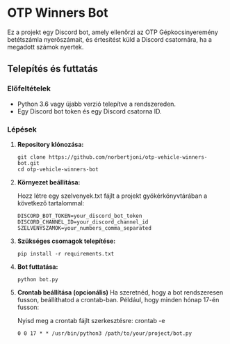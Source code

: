# OTP Winners Bot

Ez a projekt egy Discord bot, amely ellenőrzi az OTP Gépkocsinyeremény betétszámla nyerőszámait, és értesítést küld a Discord csatornára, ha a megadott számok nyertek.

## Telepítés és futtatás

### Előfeltételek

- Python 3.6 vagy újabb verzió telepítve a rendszereden.
- Egy Discord bot token és egy Discord csatorna ID.

### Lépések

1. **Repository klónozása:**

   ```
   git clone https://github.com/norbertjoni/otp-vehicle-winners-bot.git
   cd otp-vehicle-winners-bot
2. **Környezet beállítása:**

    Hozz létre egy szelvenyek.txt fájlt a projekt gyökérkönyvtárában a következő tartalommal:
    ```
    DISCORD_BOT_TOKEN=your_discord_bot_token
    DISCORD_CHANNEL_ID=your_discord_channel_id
    SZELVENYSZAMOK=your_numbers_comma_separated
3. **Szükséges csomagok telepítése:**

    ```
    pip install -r requirements.txt
4. **Bot futtatása:**

    ```
    python bot.py
5. **Crontab beállítása (opcionális)**
    Ha szeretnéd, hogy a bot rendszeresen fusson, beállíthatod a crontab-ban. Például, hogy minden hónap 17-én fusson:

    Nyisd meg a crontab fájlt szerkesztésre:
    crontab -e
    ```
    0 0 17 * * /usr/bin/python3 /path/to/your/project/bot.py